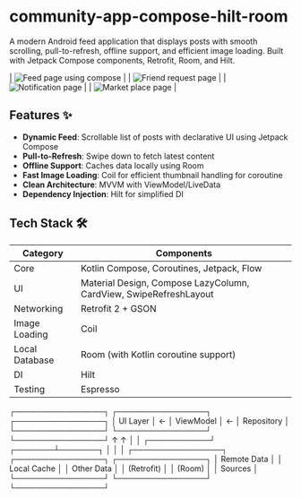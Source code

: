 # community-app-compose-hilt-room


A modern Android feed application that displays posts with smooth scrolling, pull-to-refresh, offline support, and efficient image loading. Built with Jetpack Compose components, Retrofit, Room, and Hilt.

| ![Feed page using compose](images/posts_img.png) |
| ![Friend request page](images/requests_img.png) |
| ![Notification page](images/notification_img.png) |
| ![Market place page](images/market_img.png) |

## Features ✨
- **Dynamic Feed**: Scrollable list of posts with declarative UI using Jetpack Compose
- **Pull-to-Refresh**: Swipe down to fetch latest content
- **Offline Support**: Caches data locally using Room
- **Fast Image Loading**: Coil for efficient thumbnail handling for coroutine
- **Clean Architecture**: MVVM with ViewModel/LiveData
- **Dependency Injection**: Hilt for simplified DI

## Tech Stack 🛠️
| Category          | Components                                                                |
|-------------------|---------------------------------------------------------------------------|
| Core              | Kotlin Compose, Coroutines, Jetpack, Flow                                 |
| UI                | Material Design, Compose LazyColumn, CardView, SwipeRefreshLayout         |
| Networking        | Retrofit 2 + GSON                                                         |
| Image Loading     | Coil                                                                      |
| Local Database    | Room (with Kotlin coroutine support)                                      |
| DI                | Hilt                                                                      |
| Testing           | Espresso                                                                  |


┌────────────────┐   ┌────────────────┐   ┌────────────────┐
│    UI Layer    │ ← │  ViewModel     │ ← │  Repository    │
└────────────────┘   └────────────────┘   └────────────────┘
                                           ↑           ↑
                                           │           │
                                ┌───────────┘   ┌───────┴───────┐
                                │               │               │
                        ┌────────────────┐ ┌────────────────┐ ┌────────────────┐
                        │  Remote Data   │ │  Local Cache   │ │  Other Data    │
                        │  (Retrofit)    │ │  (Room)        │ │  Sources       │
                        └────────────────┘ └────────────────┘ └────────────────┘
